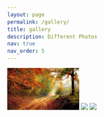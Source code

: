 ```yaml
---
layout: page
permalink: /gallery/
title: gallery
description: Different Photos
nav: true
nav_order: 5
---
```



<p float="left">
  <img src="images/images (1).jpeg" width="33%" />
  <img src="/https://github.com/gpy1234/gpy1234.github.io/blob/master/images/images%20(1).jpeg" width="33%" /> 
  <img src="/https://github.com/gpy1234/gpy1234.github.io/blob/master/images/images%20(3).jpeg" width="33%" />
</p>


